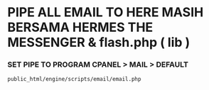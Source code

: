 # PIPE ALL EMAIL TO HERE MASIH BERSAMA HERMES THE MESSENGER & flash.php ( lib )

### SET PIPE TO PROGRAM CPANEL > MAIL > DEFAULT

	public_html/engine/scripts/email/email.php